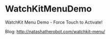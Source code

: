 WatchKitMenuDemo
================

WatchKit Menu Demo - Force Touch to Activate!

Blog: http://natashatherobot.com/watchkit-menu/
